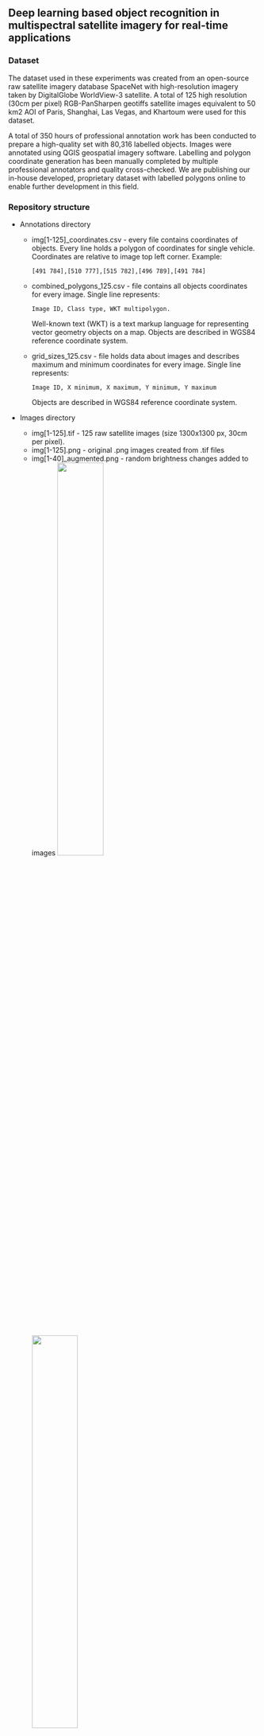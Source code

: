 ## Deep learning based object recognition in multispectral satellite imagery for real-time applications

### Dataset

The dataset used in these experiments was created from an open-source raw satellite imagery database SpaceNet with
high-resolution imagery taken by DigitalGlobe WorldView-3 satellite.
A total of 125 high resolution (30cm per pixel) RGB-PanSharpen geotiffs satellite images equivalent to 50 km2
AOI of Paris, Shanghai, Las Vegas, and Khartoum were used for this dataset. 

A total of 350 hours of professional annotation work has been conducted to prepare a high-quality set with 80,316
labelled objects. Images were annotated using QGIS geospatial imagery software. Labelling and polygon coordinate
generation has been manually completed by multiple professional annotators and quality cross-checked.
We are publishing our in-house developed, proprietary dataset with labelled polygons online to enable further
development in this field.

### Repository structure

- Annotations directory
    - img[1-125]_coordinates.csv - every file contains coordinates of objects. Every line holds a polygon of
      coordinates for single vehicle. Coordinates are relative to image top left corner. Example:
      ```
      [491 784],[510 777],[515 782],[496 789],[491 784]
      ```

    - combined_polygons_125.csv - file contains all objects coordinates for every image. Single line represents:
      ```
      Image ID, Class type, WKT multipolygon.
      ```
      Well-known text (WKT) is a text markup language for representing vector geometry objects on a map.
      Objects are described in WGS84 reference coordinate system.

    - grid_sizes_125.csv - file holds data about images and describes maximum and minimum coordinates for every image.
      Single line represents: 
      ```
      Image ID, X minimum, X maximum, Y minimum, Y maximum
      ```
      Objects are described in WGS84 reference coordinate system.

- Images directory 
    - img[1-125].tif - 125 raw satellite images (size 1300x1300 px, 30cm per pixel). 
    - img[1-125].png - original .png images created from .tif files
    - img[1-40]_augmented.png - random brightness changes added to images
    <img src="https://user-images.githubusercontent.com/62398522/77831431-d215b780-7137-11ea-816c-98c3bda77b74.png" width="45%"></img> 
    <img src="https://user-images.githubusercontent.com/62398522/77831432-d215b780-7137-11ea-9a9a-6341ff6fe7e7.png" width="45%"></img> 
    - img[41-80]_augmented.png - random noise added to all 3 channels
    <img src="https://user-images.githubusercontent.com/62398522/77831434-d2ae4e00-7137-11ea-9227-535e9f83f9a7.png" width="45%"></img> 
    <img src="https://user-images.githubusercontent.com/62398522/77831435-d2ae4e00-7137-11ea-874b-4b146f468bb5.png" width="45%"></img> 
    - img[81-125]_augmented.png - random noise added on single channel
    <img src="https://user-images.githubusercontent.com/62398522/77831436-d346e480-7137-11ea-8f64-b5ec530e2513.png" width="45%"></img> 
    <img src="https://user-images.githubusercontent.com/62398522/77831428-d17d2100-7137-11ea-98b0-985cdad591bd.png" width="45%"></img> 
    
